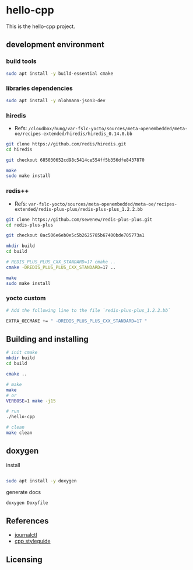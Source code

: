 # hello-cpp

This is the hello-cpp project.

## development environment

### build tools

```bash
sudo apt install -y build-essential cmake
```

### libraries dependencies

```bash
sudo apt install -y nlohmann-json3-dev
```

### hiredis

- Refs: `/cloudbox/hung/var-fslc-yocto/sources/meta-openembedded/meta-oe/recipes-extended/hiredis/hiredis_0.14.0.bb`

```bash
git clone https://github.com/redis/hiredis.git
cd hiredis

git checkout 685030652cd98c5414ce554ff5b356dfe8437870

make
sudo make install

```

### redis++

- Refs: `var-fslc-yocto/sources/meta-openembedded/meta-oe/recipes-extended/redis-plus-plus/redis-plus-plus_1.2.2.bb`

```bash
git clone https://github.com/sewenew/redis-plus-plus.git
cd redis-plus-plus

git checkout 8ac506e6eb0e5c5b2625785b67400bde705773a1

mkdir build
cd build

# REDIS_PLUS_PLUS_CXX_STANDARD=17 cmake ..
cmake -DREDIS_PLUS_PLUS_CXX_STANDARD=17 ..

make
sudo make install

```

### yocto custom

```bash
# Add the following line to the file `redis-plus-plus_1.2.2.bb`

EXTRA_OECMAKE += " -DREDIS_PLUS_PLUS_CXX_STANDARD=17 "
```

## Building and installing

```bash
# init cmake
mkdir build
cd build

cmake ..

# make
make
# or
VERBOSE=1 make -j15

# run
./hello-cpp

# clean
make clean
```

## doxygen

install

```bash

sudo apt install -y doxygen
```

generate docs

```bash
doxygen Doxyfile

```

## References

- [journalctl](https://www.freedesktop.org/software/systemd/man/journalctl.html)
- [cpp styleguide](https://google.github.io/styleguide/cppguide.html)

## Licensing
